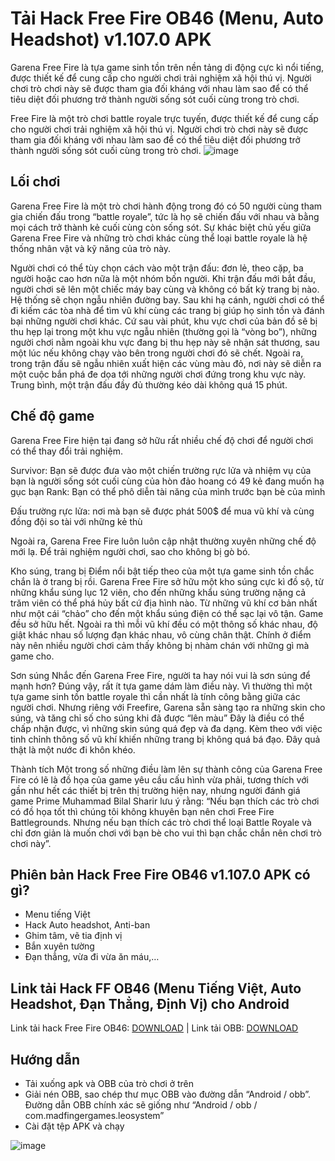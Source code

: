 # Tải Hack Free Fire OB46 (Menu, Auto Headshot) v1.107.0 APK
Garena Free Fire là tựa game sinh tồn trên nền tảng di động cực kì nổi tiếng, được thiết kế để cung cấp cho người chơi trải nghiệm xã hội thú vị. Người chơi trò chơi này sẽ được tham gia đối kháng với nhau làm sao để có thể tiêu diệt đối phương trở thành người sống sót cuối cùng trong trò chơi.

Free Fire là một trò chơi battle royale trực tuyến, được thiết kế để cung cấp cho người chơi trải nghiệm xã hội thú vị. Người chơi trò chơi này sẽ được tham gia đối kháng với nhau làm sao để có thể tiêu diệt đối phương trở thành người sống sót cuối cùng trong trò chơi.
![image](https://github.com/user-attachments/assets/c48615c5-0f68-4598-9772-b0ddee67fa62)
## Lối chơi
Garena Free Fire là một trò chơi hành động trong đó có 50 người cùng tham gia chiến đấu trong “battle royale”, tức là họ sẽ chiến đấu với nhau và bằng mọi cách trở thành kẻ cuối cùng còn sống sót. Sự khác biệt chủ yếu giữa Garena Free Fire và những trò chơi khác cùng thể loại battle royale là hệ thống nhân vật và kỹ năng của trò này.

Người chơi có thể tùy chọn cách vào một trận đấu: đơn lẻ, theo cặp, ba người hoặc cao hơn nữa là một nhóm bốn người. Khi trận đấu mới bắt đầu, người chơi sẽ lên một chiếc máy bay cùng và không có bất kỳ trang bị nào. Hệ thống sẽ chọn ngẫu nhiên đường bay. Sau khi hạ cánh, người chơi có thể đi kiếm các tòa nhà để tìm vũ khí cùng các trang bị giúp họ sinh tồn và đánh bại những người chơi khác.
Cứ sau vài phút, khu vực chơi của bản đồ sẽ bị thu hẹp lại trong một khu vực ngẫu nhiên (thường gọi là “vòng bo”), những người chơi nằm ngoài khu vực đang bị thu hẹp này sẽ nhận sát thương, sau một lúc nếu không chạy vào bên trong người chơi đó sẽ chết. Ngoài ra, trong trận đấu sẽ ngẫu nhiên xuất hiện các vùng màu đỏ, nơi này sẽ diễn ra một cuộc bắn phá đe dọa tới những người chơi đứng trong khu vực này. Trung bình, một trận đấu đầy đủ thường kéo dài không quá 15 phút.

## Chế độ game
Garena Free Fire hiện tại đang sở hữu rất nhiều chế độ chơi để người chơi có thể thay đổi trải nghiệm.

Survivor: Bạn sẽ được đưa vào một chiến trường rực lửa và nhiệm vụ của bạn là người sống sót cuối cùng của hòn đảo hoang có 49 kẻ đang muốn hạ gục bạn
Rank: Bạn có thể phô diễn tài năng của mình trước bạn bè của mình

Đấu trường rực lửa: nơi mà bạn sẽ được phát 500$ để mua vũ khí và cùng đồng đội so tài với những kẻ thù

Ngoài ra, Garena Free Fire luôn luôn cập nhật thường xuyên những chế độ mới lạ. Để trải nghiệm người chơi, sao cho không bị gò bó.

Kho súng, trang bị
Điểm nổi bật tiếp theo của một tựa game sinh tồn chắc chắn là ở trang bị rồi. Garena Free Fire sở hữu một kho súng cực kì đồ sộ, từ những khẩu súng lục 12 viên, cho đến những khẩu súng trường nặng cả trăm viên có thể phá hủy bất cứ địa hình nào. Từ những vũ khí cơ bản nhất như một cái “chảo” cho đến một khẩu súng điện có thể sạc lại vô tận. Game đều sở hữu hết. Ngoài ra thì mỗi vũ khí đều có một thông số khác nhau, độ giật khác nhau số lượng đạn khác nhau, vô cùng chân thật. Chính ở điểm này nên nhiều người chơi cảm thấy không bị nhàm chán với những gì mà game cho.

Sơn súng
Nhắc đến Garena Free Fire, người ta hay nói vui là sơn súng để mạnh hơn? Đúng vậy, rất ít tựa game dám làm điều này. Vì thường thì một tựa game sinh tồn battle royale thì cần nhất là tính công bằng giữa các người chơi. Nhưng riêng với Freefire, Garena sẵn sàng tạo ra những skin cho súng, và tăng chỉ số cho súng khi đã được “lên màu” Đây là điều có thể chấp nhận được, vì những skin súng quá đẹp và đa dạng. Kèm theo với việc tinh chỉnh thông số vũ khí khiến những trang bị không quá bá đạo. Đây quả thật là một nước đi khôn khéo.

Thành tích
Một trong số những điều làm lên sự thành công của Garena Free Fire có lẽ là đồ họa của game yêu cầu cấu hình vừa phải, tương thích với gần như hết các thiết bị trên thị trường hiện nay, nhưng người đánh giá game Prime Muhammad Bilal Sharir lưu ý rằng: “Nếu bạn thích các trò chơi có đồ họa tốt thì chúng tôi không khuyên bạn nên chơi Free Fire Battlegrounds. Nhưng nếu bạn thích các trò chơi thể loại Battle Royale và chỉ đơn giản là muốn chơi với bạn bè cho vui thì bạn chắc chắn nên chơi trò chơi này”.

## Phiên bản Hack Free Fire OB46 v1.107.0 APK có gì?
- Menu tiếng Việt
- Hack Auto headshot, Anti-ban
- Ghim tâm, vẽ tia định vị
- Bắn xuyên tường
- Đạn thẳng, vừa đi vừa ăn máu,…
## Link tải Hack FF OB46 (Menu Tiếng Việt, Auto Headshot, Đạn Thẳng, Định Vị) cho Android

Link tải hack Free Fire OB46: [DOWNLOAD](https://phanmemnet.com/tai-hack-free-fire-ob46-menu-auto-headshot-v1-106-1-apk/) | Link tải OBB: [DOWNLOAD](https://phanmemnet.com/tai-hack-free-fire-ob46-menu-auto-headshot-v1-106-1-apk/)
## Hướng dẫn
- Tải xuống apk và OBB của trò chơi ở trên
- Giải nén OBB, sao chép thư mục OBB vào đường dẫn “Android / obb”. Đường dẫn OBB chính xác sẽ giống như “Android / obb / com.madfingergames.leosystem”
- Cài đặt tệp APK và chạy
  
![image](https://github.com/user-attachments/assets/bb3147f5-6257-4eca-a70c-302801ba1d01)

  



